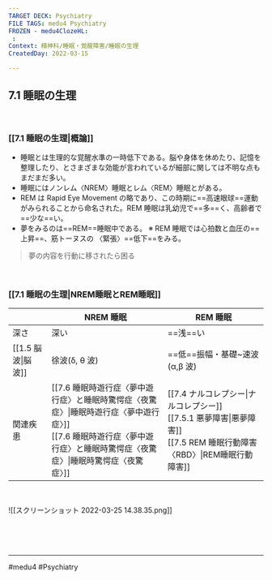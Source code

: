 ```yaml
---
TARGET DECK: Psychiatry
FILE TAGS: medu4 Psychiatry
FROZEN - medu4ClozeHL:
 : 
Context: 精神科/睡眠・覚醒障害/睡眠の生理
CreatedDay: 2022-03-15

---
```


## 7.1 睡眠の生理

<br>

### [[7.1 睡眠の生理|概論]]
* 睡眠とは生理的な覚醒水準の一時低下である。脳や身体を休めたり、記憶を整理したり、とさまざまな効能が言われているが細部に関しては不明な点もまだまだ多い。
* 睡眠にはノンレム〈NREM〉睡眠とレム〈REM〉睡眠とがある。 
* REM は Rapid Eye Movement の略であり、この時期に==高速眼球==運動がみられることから命名された。REM 睡眠は乳幼児で==多==く、高齢者で==少な==い。
* 夢をみるのは==REM==睡眠中である。
※ REM 睡眠では心拍数と血圧の==上昇==、筋トーヌスの 〈緊張〉==低下==をみる。
>夢の内容を行動に移されたら困る
<!--ID: 1648705158171-->



<br>

### [[7.1 睡眠の生理|NREM睡眠とREM睡眠]]
| |NREM 睡眠|REM 睡眠|
|---|---|---|
|深さ|深い|==浅==い|
|[[1.5 脳波\|脳波]]|徐波(δ, θ 波)|==低==振幅・基礎~速波(α,β 波)|
|関連疾患|[[7.6 睡眠時遊行症〈夢中遊行症〉と睡眠時驚愕症〈夜驚症〉\|睡眠時遊行症〈夢中遊行症〉]]<br>[[7.6 睡眠時遊行症〈夢中遊行症〉と睡眠時驚愕症〈夜驚症〉\|睡眠時驚愕症〈夜驚症〉]]|[[7.4 ナルコレプシー\|ナルコレプシー]]<br>[[7.5.1 悪夢障害\|悪夢障害]]<br>[[7.5 REM 睡眠行動障害〈RBD〉\|REM睡眠行動障害]]|
<!--ID: 1648705158181-->


<br>

![[スクリーンショット 2022-03-25 14.38.35.png]]

<br><br><br>

---
#medu4 #Psychiatry 